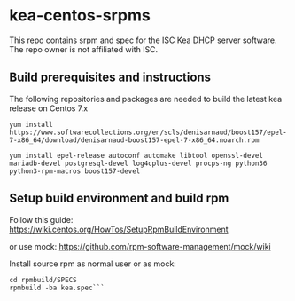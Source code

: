 # kea-centos-srpms
This repo contains srpm and spec for the ISC Kea DHCP server software. The repo owner is not affiliated with ISC.

## Build prerequisites and instructions

The following repositories and packages are needed to build the latest kea release on Centos 7.x

```yum install https://www.softwarecollections.org/en/scls/denisarnaud/boost157/epel-7-x86_64/download/denisarnaud-boost157-epel-7-x86_64.noarch.rpm```

```yum install epel-release autoconf automake libtool openssl-devel mariadb-devel postgresql-devel log4cplus-devel procps-ng python36 python3-rpm-macros boost157-devel```

## Setup build environment and build rpm

Follow this guide:
https://wiki.centos.org/HowTos/SetupRpmBuildEnvironment

or use mock:
https://github.com/rpm-software-management/mock/wiki

Install source rpm as normal user or as mock:

```rpm -i kea-<version>.el7.src.rpm
cd rpmbuild/SPECS
rpmbuild -ba kea.spec```
